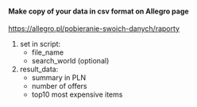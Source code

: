#### Make copy of your data in csv format on Allegro page 
https://allegro.pl/pobieranie-swoich-danych/raporty

1. set in script:
    - file_name
    - search_world (optional)
2. result_data:
    - summary in PLN
    - number of offers
    - top10 most expensive items
